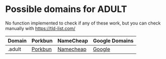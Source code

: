# Possible domains for ADULT

No function implemented to check if any of these work, but you can check manually with https://tld-list.com/

| Domain | Porkbun | NameCheap | Google Domains |
|---|---|---|---|
| .adult | [Porkbun](https://porkbun.com/checkout/search?prb=e814663da1&tlds=&idnLanguage=&search=search&q=.adult) | [Namecheap](https://www.namecheap.com/domains/registration/results/?domain=.adult) | [Google](https://domains.google.com/registrar/search?searchTerm=.adult) |

